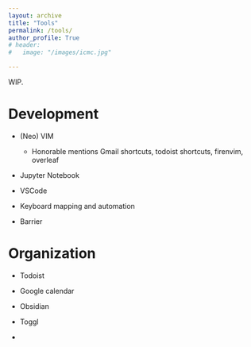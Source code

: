 ```yaml
---
layout: archive
title: "Tools"
permalink: /tools/
author_profile: True
# header:
#   image: "/images/icmc.jpg"

---
```


WIP.

# Development

- (Neo) VIM
	- Honorable mentions
	Gmail shortcuts, todoist shortcuts, firenvim, overleaf

- Jupyter Notebook

- VSCode

- Keyboard mapping and automation

- Barrier


# Organization
- Todoist

- Google calendar

- Obsidian

- Toggl

- 
